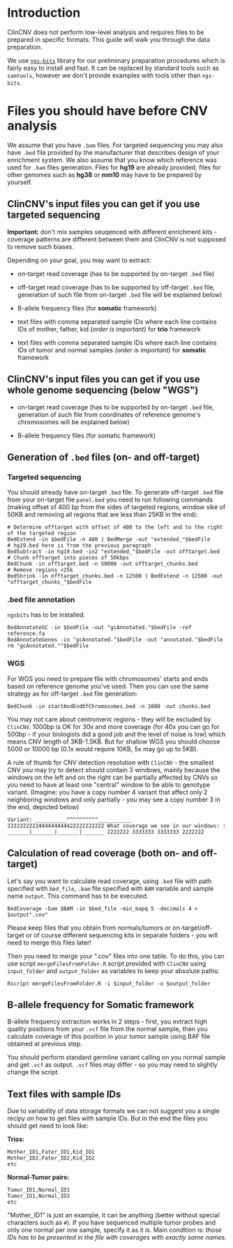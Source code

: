 # Introduction

ClinCNV does not perform low-level analysis and requires files to be prepared in specific formats. This guide will walk you through the data preparation.

We use [`ngs-bits`](https://github.com/imgag/ngs-bits) library for our preliminary preparation procedures which is fairly easy to install and fast. It can be replaced by standard tools such as `samtools`, however we don't provide examples with tools other than `ngs-bits`.


# Files you should have before CNV analysis

We assume that you have `.bam` files. For targeted sequencing you may also have `.bed` file provided by the manufacturer that describes design of your enrichment system. We also assume that you know which reference was used for `.bam` files generation. Files for __hg19__ are already provided, files for other genomes such as __hg38__ or __mm10__ may have to be prepared by yourself. 

## ClinCNV's input files you can get if you use targeted sequencing

**Important:** don't mix samples seuqenced with different enrichment kits - coverage patterns are different between them and ClinCNV is not supposed to remove such biases.

Depending on your goal, you may want to extract:

* on-target read coverage (has to be supported by on-target `.bed` file)

* off-target read coverage (has to be supported by off-target `.bed` file, generation of such file from on-target `.bed` file will be explained below)

* B-allele frequency files (for **somatic** framework)

* text files with comma separated sample IDs where each line contains IDs of mother, father, kid _(order is important)_ for **trio** framework

* text files with comma separated sample IDs where each line contains IDs of tumor and normal samples _(order is important)_ for **somatic** framework


## ClinCNV's input files you can get if you use whole genome sequencing (below "WGS")

* on-target read coverage (has to be supported by on-target `.bed` file, generation of such file from coordinates of reference genome's chromosomes will be explained below)

* B-allele frequency files (for somatic framework)


## Generation of `.bed` files (on- and off-target)

### Targeted sequencing

You should already have on-target `.bed` file. To generate off-target `.bed` file from your on-target file `panel.bed` you need to run following commands (making offset of 400 bp from the sides of targeted regions, window sike of 50KB and removing all regions that are less than 25KB in the end):

```
# Determine offtarget with offset of 400 to the left and to the right of the targeted region
BedExtend -in $bedFile -n 400 | BedMerge -out "extended_"$bedFile
# hg19.bed here is from the previous paragraph
BedSubtract -in hg19.bed -in2 "extended_"$bedFile -out offtarget.bed
# Chunk offtarget into pieces of 50kbps
BedChunk -in offtarget.bed -n 50000 -out offtarget_chunks.bed
# Remove regions <25k
BedShrink -in offtarget_chunks.bed -n 12500 | BedExtend -n 12500 -out "offtarget_chunks_"$bedFile
```
### .bed file annotation

`ngsbits` has to be installed. 

```
BedAnnotateGC -in $bedFile -out "gcAnnotated."$bedFile -ref reference.fa
BedAnnotateGenes -in "gcAnnotated."$bedFile -out "annotated."$bedFile
rm "gcAnnotated.""$bedFile
```


### WGS

For WGS you need to prepare file with chromosomes' starts and ends based on reference genome you've used. Then you can use the same strategy as for off-target `.bed` file generation:

```
BedChunk -in startAndEndOfChromosomes.bed -n 1000 -out chunks.bed
```

You may not care about centromeric regions - they will be excluded by `ClinCNV`. 1000bp is OK for 30x and more coverage (for 40x you can go for 500bp - if your biologists did a good job and the level of noise is low) which means CNV length of 3KB-1.5KB. But for shallow WGS you should choose 5000 or 10000 bp (0.1x would require 10KB, 5x may go up to 5KB).

A rule of thumb for CNV detection resolution with `ClinCNV` - the smallest CNV you may try to detect should contain 3 windows, mainly because the windows on the left and on the right can be partially affected by CNVs so you need to have at least one "central" window to be able to genotype variant. (Imagine: you have a copy number 4 variant that affect only 2 neighboring windows and only partially - you may see a copy number 3 in the end, depicted below)

`
Variant:
__________^^^^^^^^^^___________
2222222222444444444422222222222
What coverage we see in our windows:
:
_______|_______|_______|_______
2222222 3333333 3333333 2222222
`

## Calculation of read coverage (both on- and off- target)

Let's say you want to calculate read coverage, using `.bed` file with path specified with `bed_file`, `.bam` file specified with `BAM` variable and sample name `output`. This command has to be executed:

```BedCoverage -bam $BAM -in $bed_file -min_mapq 5 -decimals 4 > $output".cov"```

Please keep files that you obtain from normals/tumors or on-target/off-target or of course different sequencing kits in separate folders - you will need to merge this files later!

Then you need to merge your ".cov" files into one table. To do this, you can use script `mergeFilesFromFolder.R` script provided with `ClinCNV` using `input_folder` and `output_folder` as variables to keep your absolute paths:

```Rscript mergeFilesFromFolder.R -i $input_folder -o $output_folder```



## B-allele frequency for Somatic framework

B-allele frequency extraction works in 2 steps - first, you extract high quality positions from your `.vcf` file from the normal sample, then you calculate coverage of this position in your tumor sample using BAF file obtained at previous step.

You should perform standard germline variant calling on you normal sample and get `.vcf` as output. `.vcf` files may differ - so you may need to slightly change the script.


## Text files with sample IDs

Due to variability of data storage formats we can not suggest you a single recipy on how to get files with sample IDs. But in the end the files you should get need to look like:

**Trios:**

```
Mother_ID1,Fater_ID1,Kid_ID1
Mother_ID2,Fater_ID2,Kid_ID2
etc
```

**Normal-Tumor pairs:**
```
Tumor_ID1,Normal_ID1
Tumor_ID1,Normal_ID2
etc
```

"Mother_ID1" is just an example, it can be anything (better without special characters such as `#`). If you have sequenced multiple tumor probes and only one normal per one sample, specify it as it is. Main condition is: *those IDs has to be presented in the file with coverages with exactly same names.*



